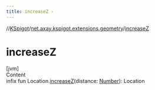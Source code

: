 ```yaml
---
title: increaseZ -
---
```

//[KSpigot](../index.md)/[net.axay.kspigot.extensions.geometry](index.md)/[increaseZ](increase-z.md)



# increaseZ  
[jvm]  
Content  
infix fun Location.[increaseZ](increase-z.md)(distance: [Number](https://kotlinlang.org/api/latest/jvm/stdlib/kotlin/-number/index.html)): Location  



